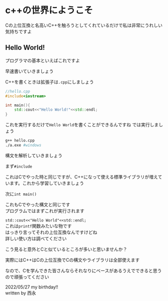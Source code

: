 # c++の世界にようこそ

Cの上位互換と名高いC++を触ろうとしてくれているだけで私は非常にうれしい気持ちですよ

## Hello World!

プログラマの基本といえばこれですよ

早速書いていきましょう

C++を書くときは拡張子は`.cpp`にしましょう

```c++
//hello.cpp
#include<iostream>

int main(){
    std::cout<<"Hello World!"<<std::endl;
}
```

これを実行するだけで`Hello World`を書くことができるんですね 
では実行しましょう

```sh
g++ hello.cpp
./a.exe #windows

```


構文を解析していきましょう

まず`#include`

これはCでやった時と同じですが、C++になって使える標準ライブラリが増えています。これから学習していきましょう

次に`int main()`

これもCでやった構文と同じです  
プログラムではまずこれが実行されます

`std::cout<<"Hello World"<<std::endl;`  
これは`printf`関数みたいな物です  
はっきり言ってそれの上位互換なんですけどね  
詳しい使い方は調べてください

こう見ると意外とCと似ているところが多いと思いませんか？

実際にはC++はCの上位互換でCの構文やライブラリは全部使えます

なので、Cを学んできた皆さんならそれなりにベースがあるうえでできると思うので頑張ってください

2022/05/27 my birthday!!  
written by 西永
